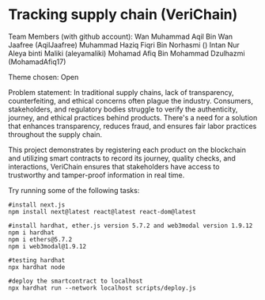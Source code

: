 # Tracking supply chain (VeriChain)

Team Members (with github account):
Wan Muhammad Aqil Bin Wan Jaafree (AqilJaafree)
Muhammad Haziq Fiqri Bin Norhasmi ()
Intan Nur Aleya binti Maliki (aleyamaliki)
Mohamad Afiq Bin Mohammad Dzulhazmi (MohamadAfiq17)

Theme chosen:
Open

Problem statement:
In traditional supply chains, lack of transparency, counterfeiting, and ethical concerns often plague the industry. Consumers, stakeholders, and regulatory bodies struggle to verify the authenticity, journey, and ethical practices behind products. There's a need for a solution that enhances transparency, reduces fraud, and ensures fair labor practices throughout the supply chain.


This project demonstrates by registering each product on the blockchain and utilizing smart contracts to record its journey, quality checks, and interactions, VeriChain ensures that stakeholders have access to trustworthy and tamper-proof information in real time.

Try running some of the following tasks:

```shell
#install next.js
npm install next@latest react@latest react-dom@latest

#install hardhat, ether.js version 5.7.2 and web3modal version 1.9.12
npm i hardhat
npm i ethers@5.7.2
npm i web3modal@1.9.12

#testing hardhat 
npx hardhat node

#deploy the smartcontract to localhost
npx hardhat run --network localhost scripts/deploy.js
```
